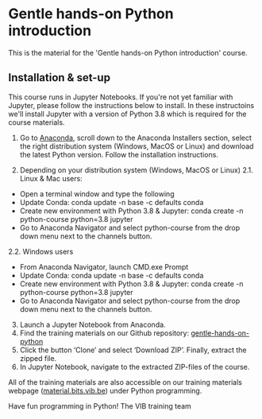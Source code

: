 # Gentle hands-on Python introduction
This is the material for the 'Gentle hands-on Python introduction' course. 

## Installation & set-up
This course runs in Jupyter Notebooks. If you're not yet familiar with Jupyter, please follow the instructions below to install. In these instructoins we'll install Jupyter with a version of Python 3.8 which is required for the course materials.   

1. Go to [Anaconda](https://www.anaconda.com/products/individual), scroll down to the Anaconda Installers section, select the right distribution system (Windows, MacOS or Linux) and download the latest Python version. Follow the installation instructions.

2. Depending on your distribution system (Windows, MacOS or Linux)
2.1. Linux & Mac users: 
  - Open a terminal window and type the following
  - Update Conda: conda update -n base -c defaults conda
  - Create new environment with Python 3.8 & Jupyter: conda create -n python-course python=3.8 jupyter
  - Go to Anaconda Navigator and select python-course from the drop down menu next to the channels button.
  
2.2. Windows users
  - From Anaconda Navigator, launch CMD.exe Prompt
  - Update Conda: conda update -n base -c defaults conda
  - Create new environment with Python 3.8 & Jupyter: conda create -n python-course python=3.8 jupyter
  - Go to Anaconda Navigator and select python-course from the drop down menu next to the channels button.

3. Launch a Jupyter Notebook from Anaconda.
4. Find the training materials on our Github repository: [gentle-hands-on-python](https://github.com/vibbits/gentle-hands-on-python/)
5. Click the button ‘Clone’ and select ‘Download ZIP’. Finally, extract the zipped file.
6. In Jupyter Notebook, navigate to the extracted ZIP-files of the course.

All of the training materials are also accessible on our training materials webpage ([material.bits.vib.be](https://material.bits.vib.be/)) under Python programming.

Have fun programming in Python!
The VIB training team
